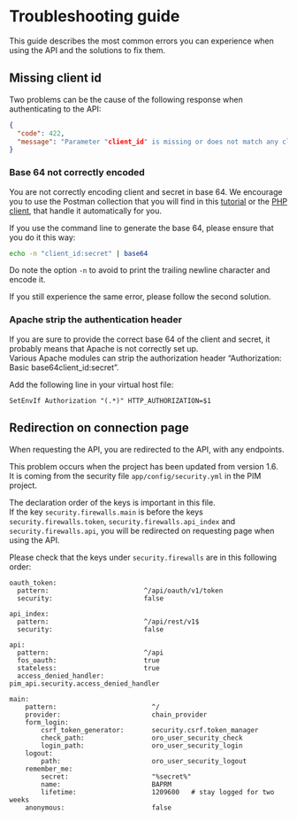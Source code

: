 # Troubleshooting guide

This guide describes the most common errors you can experience when using the API and the solutions to fix them.

## Missing client id

Two problems can be the cause of the following response when authenticating to the API:

```json
{
  "code": 422,
  "message": "Parameter "client_id" is missing or does not match any client, or secret is invalid"
}
```

### Base 64 not correctly encoded

You are not correctly encoding client and secret in base 64.
We encourage you to use the Postman collection that you will find in this [tutorial](/getting-started/your-first-tutorial-4x/welcome.html) or the [PHP client](/php-client/introduction.html), that handle it automatically for you.

If you use the command line to generate the base 64, please ensure that you do it this way:

```bash
echo -n "client_id:secret" | base64
```

Do note the option `-n` to avoid to print the trailing newline character and encode it.

If you still experience the same error, please follow the second solution.

### Apache strip the authentication header

If you are sure to provide the correct base 64 of the client and secret, it probably means that Apache is not correctly set up.  
Various Apache modules can strip the authorization header “Authorization: Basic base64client_id:secret”.

Add the following line in your virtual host file:

```
SetEnvIf Authorization "(.*)" HTTP_AUTHORIZATION=$1
```

## Redirection on connection page

When requesting the API, you are redirected to the API, with any endpoints.

This problem occurs when the project has been updated from version 1.6.  
It is coming from the security file `app/config/security.yml` in the PIM project.

The declaration order of the keys is important in this file.  
If the key `security.firewalls.main` is before the keys `security.firewalls.token`, `security.firewalls.api_index` and `security.firewalls.api`, you will be redirected on requesting page when using the API.

Please check that the keys under `security.firewalls` are in this following order:
```
oauth_token:
  pattern:                        ^/api/oauth/v1/token
  security:                       false

api_index:
  pattern:                        ^/api/rest/v1$
  security:                       false

api:
  pattern:                        ^/api
  fos_oauth:                      true
  stateless:                      true
  access_denied_handler:          pim_api.security.access_denied_handler

main:
    pattern:                        ^/
    provider:                       chain_provider
    form_login:
        csrf_token_generator:       security.csrf.token_manager
        check_path:                 oro_user_security_check
        login_path:                 oro_user_security_login
    logout:
        path:                       oro_user_security_logout
    remember_me:
        secret:                     "%secret%"
        name:                       BAPRM
        lifetime:                   1209600   # stay logged for two weeks
    anonymous:                      false
```

